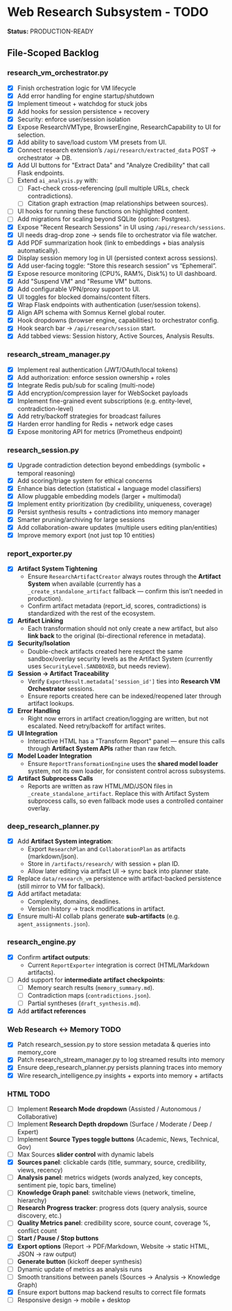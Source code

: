 # Web Research Subsystem - TODO

**Status:** PRODUCTION-READY

## File-Scoped Backlog

### research_vm_orchestrator.py
- [x] Finish orchestration logic for VM lifecycle
- [x] Add error handling for engine startup/shutdown
- [x] Implement timeout + watchdog for stuck jobs
- [x] Add hooks for session persistence + recovery
- [x] Security: enforce user/session isolation
- [x] Expose ResearchVMType, BrowserEngine, ResearchCapability to UI for selection.
- [x] Add ability to save/load custom VM presets from UI.
- [x] Connect research extension’s `/api/research/extracted_data` POST → orchestrator → DB.
- [x] Add UI buttons for "Extract Data" and "Analyze Credibility" that call Flask endpoints.
- [ ] Extend `ai_analysis.py` with:
    - [ ] Fact-check cross-referencing (pull multiple URLs, check contradictions).
    - [ ] Citation graph extraction (map relationships between sources).
- [ ] UI hooks for running these functions on highlighted content.
- [ ] Add migrations for scaling beyond SQLite (option: Postgres).
- [x] Expose "Recent Research Sessions" in UI using `/api/research/sessions`.
- [x] UI needs drag-drop zone → sends file to orchestrator via file watcher.
- [x] Add PDF summarization hook (link to embeddings + bias analysis automatically).
- [x] Display session memory log in UI (persisted context across sessions).
- [x] Add user-facing toggle: “Store this research session” vs “Ephemeral”.
- [x] Expose resource monitoring (CPU%, RAM%, Disk%) to UI dashboard.
- [x] Add "Suspend VM" and "Resume VM" buttons.
- [x] Add configurable VPN/proxy support to UI.
- [x] UI toggles for blocked domains/content filters.
- [x] Wrap Flask endpoints with authentication (user/session tokens).
- [x] Align API schema with Somnus Kernel global router.
- [x] Hook dropdowns (browser engine, capabilities) to orchestrator config.
- [x] Hook search bar → `/api/research/session` start.
- [x] Add tabbed views: Session history, Active Sources, Analysis Results.

### research_stream_manager.py
- [x] Implement real authentication (JWT/OAuth/local tokens)
- [x] Add authorization: enforce session ownership + roles
- [x] Integrate Redis pub/sub for scaling (multi-node)
- [x] Add encryption/compression layer for WebSocket payloads
- [x] Implement fine-grained event subscriptions (e.g. entity-level, contradiction-level)
- [x] Add retry/backoff strategies for broadcast failures
- [x] Harden error handling for Redis + network edge cases
- [x] Expose monitoring API for metrics (Prometheus endpoint)

### research_session.py
- [x] Upgrade contradiction detection beyond embeddings (symbolic + temporal reasoning)
- [x] Add scoring/triage system for ethical concerns
- [x] Enhance bias detection (statistical + language model classifiers)
- [x] Allow pluggable embedding models (larger + multimodal)
- [x] Implement entity prioritization (by credibility, uniqueness, coverage)
- [x] Persist synthesis results + contradictions into memory manager
- [x] Smarter pruning/archiving for large sessions
- [x] Add collaboration-aware updates (multiple users editing plan/entities)
- [x] Improve memory export (not just top 10 entities)

### report_exporter.py
- [x] **Artifact System Tightening**
  - Ensure `ResearchArtifactCreator` always routes through the **Artifact System** when available (currently has a `_create_standalone_artifact` fallback — confirm this isn’t needed in production).
  - Confirm artifact metadata (report_id, scores, contradictions) is standardized with the rest of the ecosystem.
- [x] **Artifact Linking**
  - Each transformation should not only create a new artifact, but also **link back** to the original (bi-directional reference in metadata).
- [x] **Security/Isolation**
  - Double-check artifacts created here respect the same sandbox/overlay security levels as the Artifact System (currently uses `SecurityLevel.SANDBOXED`, but needs review).
- [x] **Session → Artifact Traceability**
  - Verify `ExportResult.metadata['session_id']` ties into **Research VM Orchestrator** sessions.
  - Ensure reports created here can be indexed/reopened later through artifact lookups.
- [x] **Error Handling**
  - Right now errors in artifact creation/logging are written, but not escalated. Need retry/backoff for artifact writes.
- [x] **UI Integration**
  - Interactive HTML has a "Transform Report" panel — ensure this calls through **Artifact System APIs** rather than raw fetch.
- [x] **Model Loader Integration**
  - Ensure `ReportTransformationEngine` uses the **shared model loader** system, not its own loader, for consistent control across subsystems.
- [x] **Artifact Subprocess Calls**
  - Reports are written as raw HTML/MD/JSON files in `_create_standalone_artifact`. Replace this with Artifact System subprocess calls, so even fallback mode uses a controlled container overlay.

### deep_research_planner.py
- [x] Add **Artifact System integration**:
  - Export `ResearchPlan` and `CollaborationPlan` as artifacts (markdown/json).
  - Store in `/artifacts/research/` with session + plan ID.
  - Allow later editing via artifact UI → sync back into planner state.
- [x] Replace `data/research_vm` persistence with artifact-backed persistence (still mirror to VM for fallback).
- [x] Add artifact metadata:
  - Complexity, domains, deadlines.
  - Version history → track modifications in artifact.
- [x] Ensure multi-AI collab plans generate **sub-artifacts** (e.g. `agent_assignments.json`).

### research_engine.py
- [x] Confirm **artifact outputs**:
  - Current `ReportExporter` integration is correct (HTML/Markdown artifacts).
- [ ] Add support for **intermediate artifact checkpoints**:
    - [ ] Memory search results (`memory_summary.md`).
    - [ ] Contradiction maps (`contradictions.json`).
    - [ ] Partial syntheses (`draft_synthesis.md`).
- [x] Add **artifact references**

### Web Research ↔ Memory TODO
- [x] Patch research_session.py to store session metadata & queries into memory_core
- [x] Patch research_stream_manager.py to log streamed results into memory
- [x] Ensure deep_research_planner.py persists planning traces into memory
- [x] Wire research_intelligence.py insights + exports into memory + artifacts

### HTML TODO
- [ ] Implement **Research Mode dropdown** (Assisted / Autonomous / Collaborative)
- [ ] Implement **Research Depth dropdown** (Surface / Moderate / Deep / Expert)
- [ ] Implement **Source Types toggle buttons** (Academic, News, Technical, Gov)
- [ ] Max Sources **slider control** with dynamic labels
- [x] **Sources panel**: clickable cards (title, summary, source, credibility, views, recency)
- [ ] **Analysis panel**: metrics widgets (words analyzed, key concepts, sentiment pie, topic bars, timeline)
- [ ] **Knowledge Graph panel**: switchable views (network, timeline, hierarchy)
- [ ] **Research Progress tracker**: progress dots (query analysis, source discovery, etc.)
- [ ] **Quality Metrics panel**: credibility score, source count, coverage %, conflict count
- [ ] **Start / Pause / Stop buttons**
- [x] **Export options** (Report → PDF/Markdown, Website → static HTML, JSON → raw output)
- [ ] **Generate button** (kickoff deeper synthesis)
- [ ] Dynamic update of metrics as analysis runs
- [ ] Smooth transitions between panels (Sources → Analysis → Knowledge Graph)
- [x] Ensure export buttons map backend results to correct file formats
- [ ] Responsive design → mobile + desktop